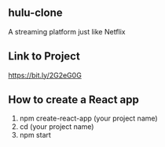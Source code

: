 ## hulu-clone
A streaming platform just like Netflix

## Link to Project
https://bit.ly/2G2eG0G

## How to create a React app
1. npm create-react-app (your project name)
2. cd (your project name)
3. npm start

